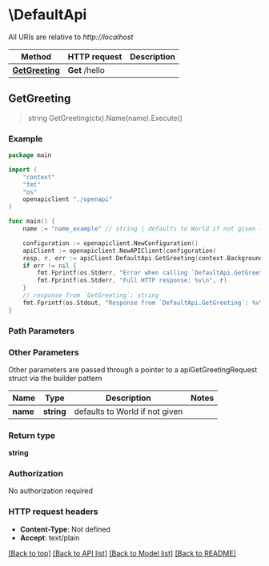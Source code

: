 # \DefaultApi

All URIs are relative to *http://localhost*

Method | HTTP request | Description
------------- | ------------- | -------------
[**GetGreeting**](DefaultApi.md#GetGreeting) | **Get** /hello | 



## GetGreeting

> string GetGreeting(ctx).Name(name).Execute()



### Example

```go
package main

import (
    "context"
    "fmt"
    "os"
    openapiclient "./openapi"
)

func main() {
    name := "name_example" // string | defaults to World if not given (optional)

    configuration := openapiclient.NewConfiguration()
    apiClient := openapiclient.NewAPIClient(configuration)
    resp, r, err := apiClient.DefaultApi.GetGreeting(context.Background()).Name(name).Execute()
    if err != nil {
        fmt.Fprintf(os.Stderr, "Error when calling `DefaultApi.GetGreeting``: %v\n", err)
        fmt.Fprintf(os.Stderr, "Full HTTP response: %v\n", r)
    }
    // response from `GetGreeting`: string
    fmt.Fprintf(os.Stdout, "Response from `DefaultApi.GetGreeting`: %v\n", resp)
}
```

### Path Parameters



### Other Parameters

Other parameters are passed through a pointer to a apiGetGreetingRequest struct via the builder pattern


Name | Type | Description  | Notes
------------- | ------------- | ------------- | -------------
 **name** | **string** | defaults to World if not given | 

### Return type

**string**

### Authorization

No authorization required

### HTTP request headers

- **Content-Type**: Not defined
- **Accept**: text/plain

[[Back to top]](#) [[Back to API list]](../README.md#documentation-for-api-endpoints)
[[Back to Model list]](../README.md#documentation-for-models)
[[Back to README]](../README.md)

